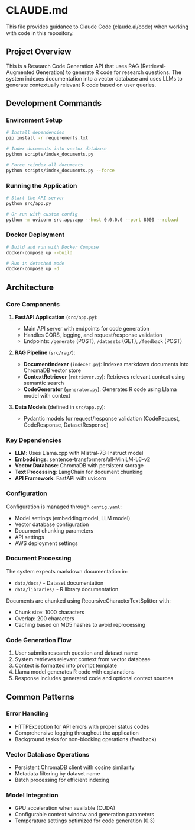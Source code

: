 # CLAUDE.md

This file provides guidance to Claude Code (claude.ai/code) when working with code in this repository.

## Project Overview

This is a Research Code Generation API that uses RAG (Retrieval-Augmented Generation) to generate R code for research questions. The system indexes documentation into a vector database and uses LLMs to generate contextually relevant R code based on user queries.

## Development Commands

### Environment Setup
```bash
# Install dependencies
pip install -r requirements.txt

# Index documents into vector database
python scripts/index_documents.py

# Force reindex all documents
python scripts/index_documents.py --force
```

### Running the Application
```bash
# Start the API server
python src/app.py

# Or run with custom config
python -m uvicorn src.app:app --host 0.0.0.0 --port 8000 --reload
```

### Docker Deployment
```bash
# Build and run with Docker Compose
docker-compose up --build

# Run in detached mode
docker-compose up -d
```

## Architecture

### Core Components

1. **FastAPI Application** (`src/app.py`):
   - Main API server with endpoints for code generation
   - Handles CORS, logging, and request/response validation
   - Endpoints: `/generate` (POST), `/datasets` (GET), `/feedback` (POST)

2. **RAG Pipeline** (`src/rag/`):
   - **DocumentIndexer** (`indexer.py`): Indexes markdown documents into ChromaDB vector store
   - **ContextRetriever** (`retriever.py`): Retrieves relevant context using semantic search
   - **CodeGenerator** (`generator.py`): Generates R code using Llama model with context

3. **Data Models** (defined in `src/app.py`):
   - Pydantic models for request/response validation (CodeRequest, CodeResponse, DatasetResponse)

### Key Dependencies

- **LLM**: Uses Llama.cpp with Mistral-7B-Instruct model
- **Embeddings**: sentence-transformers/all-MiniLM-L6-v2
- **Vector Database**: ChromaDB with persistent storage
- **Text Processing**: LangChain for document chunking
- **API Framework**: FastAPI with uvicorn

### Configuration

Configuration is managed through `config.yaml`:
- Model settings (embedding model, LLM model)
- Vector database configuration
- Document chunking parameters
- API settings
- AWS deployment settings

### Document Processing

The system expects markdown documentation in:
- `data/docs/` - Dataset documentation
- `data/libraries/` - R library documentation

Documents are chunked using RecursiveCharacterTextSplitter with:
- Chunk size: 1000 characters
- Overlap: 200 characters
- Caching based on MD5 hashes to avoid reprocessing

### Code Generation Flow

1. User submits research question and dataset name
2. System retrieves relevant context from vector database
3. Context is formatted into prompt template
4. Llama model generates R code with explanations
5. Response includes generated code and optional context sources

## Common Patterns

### Error Handling
- HTTPException for API errors with proper status codes
- Comprehensive logging throughout the application
- Background tasks for non-blocking operations (feedback)

### Vector Database Operations
- Persistent ChromaDB client with cosine similarity
- Metadata filtering by dataset name
- Batch processing for efficient indexing

### Model Integration
- GPU acceleration when available (CUDA)
- Configurable context window and generation parameters
- Temperature settings optimized for code generation (0.3)
